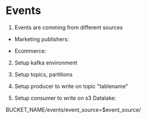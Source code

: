 # Events

1. Events are comming from different sources

  - Marketing publishers:

  - Ecommerce:


2. Setup kafka environment

2. Setup topics, partitions

3. Setup producer to write on topic "tablename"

4. Setup consumer to write on s3 Datalake:

  BUCKET_NAME/events/event_source=$event_source/
